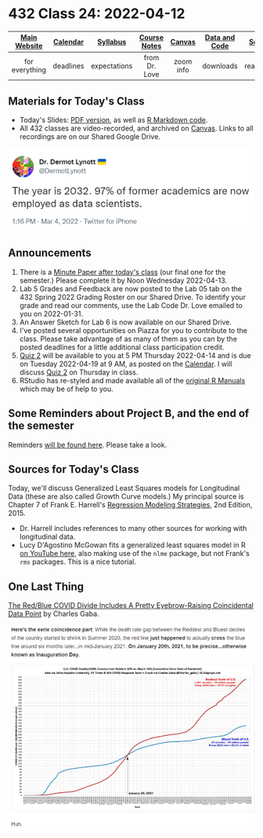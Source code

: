 # 432 Class 24: 2022-04-12

[Main Website](https://thomaselove.github.io/432/) | [Calendar](https://thomaselove.github.io/432/calendar.html) | [Syllabus](https://thomaselove.github.io/432-2022-syllabus/) | [Course Notes](https://thomaselove.github.io/432-notes/) | [Canvas](https://canvas.case.edu) | [Data and Code](https://github.com/THOMASELOVE/432-data) | [Sources](https://github.com/THOMASELOVE/432-2022/tree/main/references) | [Contact Us](https://thomaselove.github.io/432/contact.html)
:-----------: | :--------------: | :----------: | :---------: | :-------------: | :-----------: | :------------: | :-------------:
for everything | deadlines | expectations | from Dr. Love | zoom info | downloads | read/watch | need help?

## Materials for Today's Class

- Today's Slides: [PDF version](https://github.com/THOMASELOVE/432-2022/blob/main/classes/class24/432_2022_slides24.pdf), as well as [R Markdown code](https://github.com/THOMASELOVE/432-2022/blob/main/classes/class24/432_2022_slides24.Rmd). 
- All 432 classes are video-recorded, and archived on [Canvas](https://canvas.case.edu). Links to all recordings are on our Shared Google Drive.

![](figures/lynott.png)

## Announcements

1. There is a [Minute Paper after today's class](https://bit.ly/432-2022-min-24) (our final one for the semester.) Please complete it by Noon Wednesday 2022-04-13.
2. Lab 5 Grades and Feedback are now posted to the Lab 05 tab on the 432 Spring 2022 Grading Roster on our Shared Drive. To identify your grade and read our comments, use the Lab Code Dr. Love emailed to you on 2022-01-31. 
3. An Answer Sketch for Lab 6 is now available on our Shared Drive.
4. I've posted several opportunities on Piazza for you to contribute to the class. Please take advantage of as many of them as you can by the posted deadlines for a little additional class participation credit.
5. [Quiz 2](https://github.com/THOMASELOVE/432-2022/tree/main/quiz/quiz2) will be available to you at 5 PM Thursday 2022-04-14 and is due on Tuesday 2022-04-19 at 9 AM, as posted on the [Calendar](https://thomaselove.github.io/432/calendar.html). I will discuss [Quiz 2](https://github.com/THOMASELOVE/432-2022/tree/main/quiz/quiz2) on Thursday in class.
6. RStudio has re-styled and made available all of the [original R Manuals](https://rstudio.github.io/r-manuals/) which may be of help to you.

## Some Reminders about Project B, and the end of the semester

Reminders [will be found here](https://github.com/THOMASELOVE/432-2022/blob/main/projectB/reminders.md). Please take a look.

## Sources for Today's Class

Today, we'll discuss Generalized Least Squares models for Longitudinal Data (these are also called Growth Curve models.) My principal source is Chapter 7 of Frank E. Harrell's [Regression Modeling Strategies](https://github.com/THOMASELOVE/432-2022/blob/main/references/pdf/Harrell_Regression_Modeling_Strategies_2015_2e_protected.pdf), 2nd Edition, 2015.

- Dr. Harrell includes references to many other sources for working with longitudinal data.
- Lucy D'Agostino McGowan fits a generalized least squares model in R [on YouTube here](https://www.youtube.com/watch?v=xtqRe8MPKoY), also making use of the `nlme` package, but not Frank's `rms` packages. This is a nice tutorial.

## One Last Thing

[The Red/Blue COVID Divide Includes A Pretty Eyebrow-Raising Coincidental Data Point](https://acasignups.net/22/03/17/redblue-covid-divide-includes-pretty-eyebrow-raising-coincidental-data-point) by Charles Gaba.

![](figures/gaba.png)

